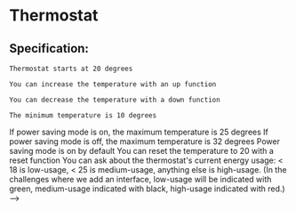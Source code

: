 # Thermostat



## Specification:

```
Thermostat starts at 20 degrees
```
```
You can increase the temperature with an up function
```
```
You can decrease the temperature with a down function
```
```
The minimum temperature is 10 degrees
```
If power saving mode is on, the maximum temperature is 25 degrees
If power saving mode is off, the maximum temperature is 32 degrees
Power saving mode is on by default
You can reset the temperature to 20 with a reset function
You can ask about the thermostat's current energy usage: < 18 is low-usage, < 25 is medium-usage, anything else is high-usage.
(In the challenges where we add an interface, low-usage will be indicated with green, medium-usage indicated with black, high-usage indicated with red.) -->
